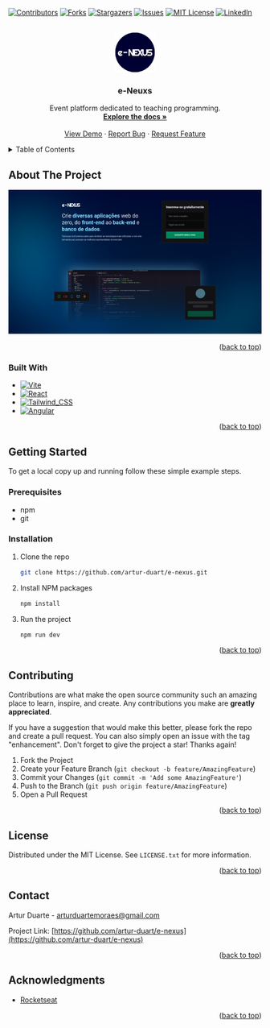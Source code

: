 <div id="top"></div>

[![Contributors][contributors-shield]][contributors-url]
[![Forks][forks-shield]][forks-url]
[![Stargazers][stars-shield]][stars-url]
[![Issues][issues-shield]][issues-url]
[![MIT License][license-shield]][license-url]
[![LinkedIn][linkedin-shield]][linkedin-url]

<!-- PROJECT LOGO -->
<br />
<div align="center">
  <a href="https://github.com/artur-duart/e-nexus">
    <img src="images/logo.png" alt="Logo" width="80" height="80">
  </a>

<h3 align="center">e-Neuxs</h3>

  <p align="center">
    Event platform dedicated to teaching programming.
    <br />
    <a href="https://github.com/artur-duart/e-nexus"><strong>Explore the docs »</strong></a>
    <br />
    <br />
    <a href="https://github.com/artur-duart/e-nexus">View Demo</a>
    ·
    <a href="https://github.com/artur-duart/e-nexus/issues">Report Bug</a>
    ·
    <a href="https://github.com/artur-duart/e-nexus/issues">Request Feature</a>
  </p>
</div>

<!-- TABLE OF CONTENTS -->
<details>
  <summary>Table of Contents</summary>
  <ol>
    <li>
      <a href="#about-the-project">About The Project</a>
      <ul>
        <li><a href="#built-with">Built With</a></li>
      </ul>
    </li>
    <li>
      <a href="#getting-started">Getting Started</a>
      <ul>
        <li><a href="#prerequisites">Prerequisites</a></li>
        <li><a href="#installation">Installation</a></li>
      </ul>
    </li>
    <li><a href="#usage">Usage</a></li>
    <li><a href="#roadmap">Roadmap</a></li>
    <li><a href="#contributing">Contributing</a></li>
    <li><a href="#license">License</a></li>
    <li><a href="#contact">Contact</a></li>
    <li><a href="#acknowledgments">Acknowledgments</a></li>
  </ol>
</details>

<!-- ABOUT THE PROJECT -->

## About The Project

[![e-Nexus Screen Shot][product-screenshot]](https://e-nexus.vercel.app/)

<p align="right">(<a href="#top">back to top</a>)</p>

### Built With

- [![Vite][vite.js]][vite-url]
- [![React][react.js]][react-url]
- [![Tailwind_CSS][tailwindcss]][tailwindcss-url]
- [![Angular][graphql]][graphql-url]

<p align="right">(<a href="#top">back to top</a>)</p>

<!-- GETTING STARTED -->

## Getting Started

To get a local copy up and running follow these simple example steps.

### Prerequisites

- npm
- git

### Installation

1. Clone the repo

    ```sh
    git clone https://github.com/artur-duart/e-nexus.git
    ```

2. Install NPM packages

    ```sh
    npm install
    ```

3. Run the project

    ```sh
    npm run dev
    ```

<p align="right">(<a href="#top">back to top</a>)</p>

<!-- CONTRIBUTING -->

## Contributing

Contributions are what make the open source community such an amazing place to learn, inspire, and create. Any contributions you make are **greatly appreciated**.

If you have a suggestion that would make this better, please fork the repo and create a pull request. You can also simply open an issue with the tag "enhancement".
Don't forget to give the project a star! Thanks again!

1. Fork the Project
2. Create your Feature Branch (`git checkout -b feature/AmazingFeature`)
3. Commit your Changes (`git commit -m 'Add some AmazingFeature'`)
4. Push to the Branch (`git push origin feature/AmazingFeature`)
5. Open a Pull Request

<p align="right">(<a href="#top">back to top</a>)</p>

<!-- LICENSE -->

## License

Distributed under the MIT License. See `LICENSE.txt` for more information.

<p align="right">(<a href="#top">back to top</a>)</p>

<!-- CONTACT -->

## Contact

Artur Duarte - arturduartemoraes@gmail.com

Project Link: [https://github.com/artur-duart/e-nexus](https://github.com/artur-duart/e-nexus)

<p align="right">(<a href="#top">back to top</a>)</p>

<!-- ACKNOWLEDGMENTS -->

## Acknowledgments

- [Rocketseat](https://www.rocketseat.com.br/)

<p align="right">(<a href="#top">back to top</a>)</p>

<!-- MARKDOWN LINKS & IMAGES -->

[contributors-shield]: https://img.shields.io/github/contributors/artur-duart/e-nexus.svg?style=for-the-badge
[contributors-url]: https://github.com/artur-duart/e-nexus/graphs/contributors
[forks-shield]: https://img.shields.io/github/forks/artur-duart/e-nexus.svg?style=for-the-badge
[forks-url]: https://github.com/artur-duart/e-nexus/network/members
[stars-shield]: https://img.shields.io/github/stars/artur-duart/e-nexus.svg?style=for-the-badge
[stars-url]: https://github.com/artur-duart/e-nexus/stargazers
[issues-shield]: https://img.shields.io/github/issues/artur-duart/e-nexus.svg?style=for-the-badge
[issues-url]: https://github.com/artur-duart/e-nexus/issues
[license-shield]: https://img.shields.io/github/license/artur-duart/e-nexus.svg?style=for-the-badge
[license-url]: https://github.com/artur-duart/e-nexus/blob/master/LICENSE.txt
[linkedin-shield]: https://img.shields.io/badge/-LinkedIn-black.svg?style=for-the-badge&logo=linkedin&colorB=555
[linkedin-url]: https://linkedin.com/in/artur-duart
[product-screenshot]: images/screenshot.png
[vite.js]: https://img.shields.io/badge/Vite-B73BFE?style=for-the-badge&logo=vite&logoColor=FFD62E
[vite-url]: https://vitejs.dev/
[react.js]: https://img.shields.io/badge/React-20232A?style=for-the-badge&logo=react&logoColor=61DAFB
[react-url]: https://reactjs.org/
[tailwindcss]: https://img.shields.io/badge/Tailwind_CSS-38B2AC?style=for-the-badge&logo=tailwind-css&logoColor=white
[tailwindcss-url]: https://tailwindcss.com/
[graphql]: https://img.shields.io/badge/GraphQl-E10098?style=for-the-badge&logo=graphql&logoColor=white
[graphql-url]: https://graphql/
